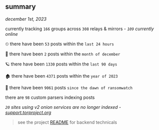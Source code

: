 
## summary
_december 1st, 2023_

currently tracking `166` groups across `308` relays & mirrors - _`109` currently online_

⏲ there have been `53` posts within the `last 24 hours`

🦈 there have been `2` posts within the `month of december`

🪐 there have been `1330` posts within the `last 90 days`

🏚 there have been `4371` posts within the `year of 2023`

🦕 there have been `9061` posts `since the dawn of ransomwatch`

there are `98` custom parsers indexing posts

_`20` sites using v2 onion services are no longer indexed - [support.torproject.org](https://support.torproject.org/onionservices/v2-deprecation/)_

> see the project [README](https://github.com/joshhighet/ransomwatch#ransomwatch--) for backend technicals

